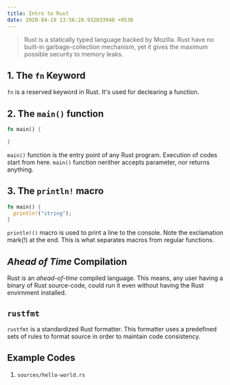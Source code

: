 ```yaml
---
title: Intro to Rust
date: 2020-04-19 13:56:28.932033940 +0530
---
```


> Rust is a statically typed language backed by Mozilla. Rust have no built-in garbage-collection mechanism, yet it gives the maximum possible security to memory leaks.

## 1. The `fn` Keyword

`fn` is a reserved keyword in Rust. It's used for declearing a function.

## 2. The `main()` function

```rs
fn main() {

}
```

`main()` function is the entry point of any Rust program. Execution of codes start from here. `main()` function nerither accepts parameter, nor returns anything.

## 3. The `println!` macro

```rs
fn main() {
  println!("string");
}
```

`println!()` macro is used to print a line to the console. Note the exclamation mark(!) at the end. This is what separates macros from regular functions.

## _Ahead of Time_ Compilation

Rust is an _ahead-of-time_ compiled language. This means, any user having a binary of Rust source-code, could run it even without having the Rust envirnment installed.

## `rustfmt`

`rustfmt` is a standardized Rust formatter. This formatter uses a predefined sets of rules to format source in order to maintain code consistency.

## Example Codes

1. `sources/hello-world.rs`

